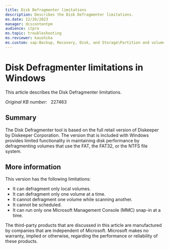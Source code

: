 ```yaml
---
title: Disk Defragmenter limitations
description: Describes the Disk Defragmenter limitations.
ms.date: 12/26/2023
manager: dcscontentpm
audience: itpro
ms.topic: troubleshooting
ms.reviewer: kaushika
ms.custom: sap:Backup, Recovery, Disk, and Storage\Partition and volume management , csstroubleshoot
---
```

# Disk Defragmenter limitations in Windows

This article describes the Disk Defragmenter limitations.

_Original KB number:_ &nbsp; 227463

## Summary

The Disk Defragmenter tool is based on the full retail version of Diskeeper by Diskeeper Corporation. The version that is included with Windows provides limited functionality in maintaining disk performance by defragmenting volumes that use the FAT, the FAT32, or the NTFS file system.

## More information

This version has the following limitations:

- It can defragment only local volumes.
- It can defragment only one volume at a time.
- It cannot defragment one volume while scanning another.
- It cannot be scheduled.
- It can run only one Microsoft Management Console (MMC) snap-in at a time.

The third-party products that are discussed in this article are manufactured by companies that are independent of Microsoft. Microsoft makes no warranty, implied or otherwise, regarding the performance or reliability of these products.
